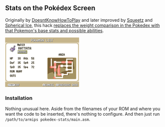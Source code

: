 ## Stats on the Pokédex Screen

Originally by [DoesntKnowHowToPlay](https://www.pokecommunity.com/member.php?u=300067) and later improved by [Squeetz](https://www.pokecommunity.com/member.php?u=400825) and [Spherical Ice](https://www.pokecommunity.com/member.php?u=67281), this hack [replaces the weight comparison in the Pokedex with that Pokemon's base stats and possible abilities](https://www.pokecommunity.com/showpost.php?p=9878890&postcount=1357).

![Stats on the Pokédex Screen Example Image](example.png)

### Installation

Nothing unusual here. Aside from the filenames of your ROM and where you want the code to be inserted, there's nothing to configure. And then just run `/path/to/armips pokedex-stats/main.asm`.
